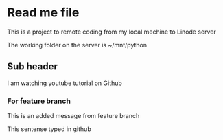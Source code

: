 # Read me file

This is a project to remote coding from my local mechine to Linode server

The working folder on the server is ~/mnt/python

## Sub header
I am watching youtube tutorial on Github

### For feature branch
This is an added message from feature branch

This sentense typed in github
